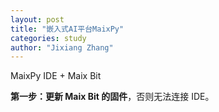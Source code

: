 ```yaml
---
layout: post
title: "嵌入式AI平台MaixPy"
categories: study
author: "Jixiang Zhang"
---
```


MaixPy IDE + Maix Bit

**第一步：更新 Maix Bit 的固件**，否则无法连接 IDE。